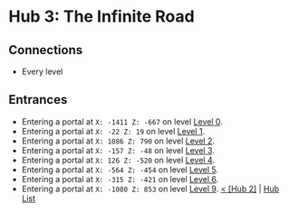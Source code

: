 # Hub 3: The Infinite Road 

## Connections
* Every level

## Entrances
* Entering a portal at `X: -1411 Z: -667` on level <a href="../Level_0.md">Level 0</a>.
* Entering a portal at `X: -22 Z: 19` on level <a href="../Level_1.md">Level 1</a>.
* Entering a portal at `X: 1086 Z: 790` on level <a href="../Level_2.md">Level 2</a>.
* Entering a portal at `X: -157 Z: -48` on level <a href="../Level_3.md">Level 3</a>.
* Entering a portal at `X: 126 Z: -520` on level <a href="../Level_4.md">Level 4</a>.
* Entering a portal at `X: -564 Z: -454` on level <a href="../Level_5.md">Level 5</a>.
* Entering a portal at `X: -315 Z: -421` on level <a href="../Level_6.md">Level 6</a>.
* Entering a portal at `X: -1080 Z: 853` on level <a href="../Level_9.md">Level 9</a>.
<a href="./Hub_2.md">< [Hub 2]</a> | <a href="./Hubs.md">Hub List</a>
